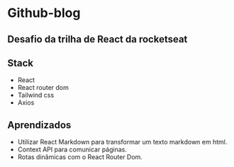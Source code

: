 # Github-blog
## Desafio da trilha de React da rocketseat 

## Stack
- React
- React router dom
- Tailwind css
- Axios

## Aprendizados
- Utilizar React Markdown para transformar um texto markdown em html.
- Context API para comunicar páginas.
- Rotas dinâmicas com o React Router Dom.
